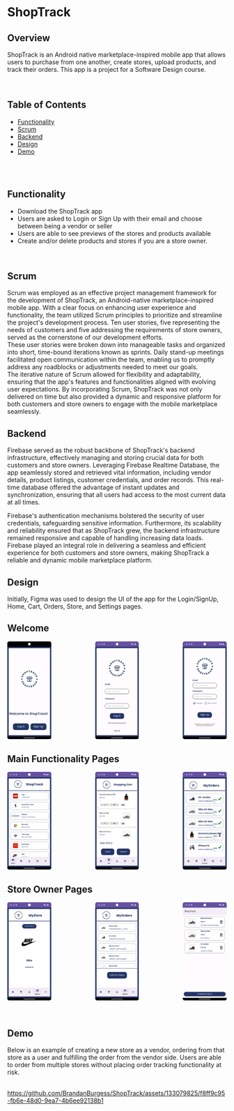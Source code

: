 # ShopTrack

## Overview
ShopTrack is an Android native marketplace-inspired mobile app that allows users to purchase from one another, create stores, upload products, and track their orders. This app is a project for a Software Design course.

</br>

## Table of Contents
- [Functionality](#functionality)
- [Scrum](#the-approach)
- [Backend](#backend)
- [Design](#design)
- [Demo](#Demo)

</br>
</br>






## Functionality

- Download the ShopTrack app
- Users are asked to Login or Sign Up with their email and choose between being a vendor or seller
- Users are able to see previews of the stores and products available
- Create and/or delete products and stores if you are a store owner.

</br>


## Scrum
Scrum was employed as an effective project management framework for the development of ShopTrack, an Android-native marketplace-inspired mobile app. With a clear focus on enhancing user experience and functionality, the team utilized Scrum principles to prioritize and streamline the project's development process. Ten user stories, five representing the needs of customers and five addressing the requirements of store owners, served as the cornerstone of our development efforts.
<br>
These user stories were broken down into manageable tasks and organized into short, time-bound iterations known as sprints. Daily stand-up meetings facilitated open communication within the team, enabling us to promptly address any roadblocks or adjustments needed to meet our goals. 
<br>
The iterative nature of Scrum allowed for flexibility and adaptability, ensuring that the app's features and functionalities aligned with evolving user expectations. By incorporating Scrum, ShopTrack was not only delivered on time but also provided a dynamic and responsive platform for both customers and store owners to engage with the mobile marketplace seamlessly.
</br>

## Backend

Firebase served as the robust backbone of ShopTrack's backend infrastructure, effectively managing and storing crucial data for both customers and store owners. Leveraging Firebase Realtime Database, the app seamlessly stored and retrieved vital information, including vendor details, product listings, customer credentials, and order records. This real-time database offered the advantage of instant updates and synchronization, ensuring that all users had access to the most current data at all times. 
<br>

Firebase's authentication mechanisms bolstered the security of user credentials, safeguarding sensitive information. Furthermore, its scalability and reliability ensured that as ShopTrack grew, the backend infrastructure remained responsive and capable of handling increasing data loads. Firebase played an integral role in delivering a seamless and efficient experience for both customers and store owners, making ShopTrack a reliable and dynamic mobile marketplace platform.

## Design
Initially, Figma was used to design the UI of the app for the Login/SignUp, Home, Cart, Orders, Store, and Settings pages.

<h2>Welcome</h2>
<p align="center">
<img src="images/Welcome.png" align="left" height=20% width=20% alt="Start Page"> 
<img src="images/Login.png" height=40% width=20% alt="Login Page"> 
<img src="images/SignUp.png" align="right" height=40% width=20% alt="SignUp">
</p>

<h2>Main Functionality Pages</h2>
<p align="center">
<img src="images/Home.png" align="left" height=40% width=20% alt="Home Page"> 
<img src="images/Cart.png" height=40% width=20% alt="Cart Page"> 
<img src="images/Orders.png" align="right" height=40% width=20% alt="Order Page">
</p>

<h2>Store Owner Pages</h2>
<p align="center">
<img src="images/MyStore1.png" align="left" height=40% width=20% alt="MyStore"> 
<img src="images/MyOrdersOwner.png" height=40% width=20% alt="Owner Orders"> 
<img src="images/ProductManagement.png" align="right" height=40% width=20% alt="Product Management">
</p>


</br>

## Demo
Below is an example of creating a new store as a vendor, ordering from that store as a user and fulfilling the order from the vendor side. Users are able to order from multiple stores without placing order tracking functionality at risk. <br>
<br>

https://github.com/BrandanBurgess/ShopTrack/assets/133079825/f8ff9c95-fb6e-48d0-9ea7-4b6ee92138b1



</br>
